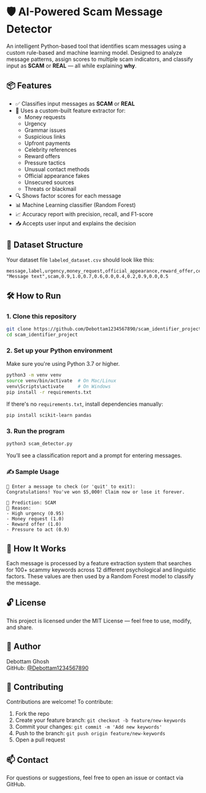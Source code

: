 # 🛡️ AI-Powered Scam Message Detector

An intelligent Python-based tool that identifies scam messages using a custom rule-based and machine learning model. Designed to analyze message patterns, assign scores to multiple scam indicators, and classify input as **SCAM** or **REAL** — all while explaining **why**.

## 📦 Features

- ✅ Classifies input messages as **SCAM** or **REAL**
- 🧠 Uses a custom-built feature extractor for:
  - Money requests
  - Urgency
  - Grammar issues
  - Suspicious links
  - Upfront payments
  - Celebrity references
  - Reward offers
  - Pressure tactics
  - Unusual contact methods
  - Official appearance fakes
  - Unsecured sources
  - Threats or blackmail
- 🔍 Shows factor scores for each message
- 📊 Machine Learning classifier (Random Forest)
- 📈 Accuracy report with precision, recall, and F1-score
- 📥 Accepts user input and explains the decision

## 📁 Dataset Structure

Your dataset file `labeled_dataset.csv` should look like this:

```csv
message,label,urgency,money_request,official_appearance,reward_offer,celebrity_reference,grammar_issues,unusual_contact_method,pressure_to_act,suspicious_link,upfront_payment
"Message text",scam,0.9,1.0,0.7,0.6,0.0,0.4,0.2,0.9,0.0,0.5
```

## 🛠️ How to Run

### 1. Clone this repository

```bash
git clone https://github.com/Debottam1234567890/scam_identifier_project.git
cd scam_identifier_project
```

### 2. Set up your Python environment

Make sure you're using Python 3.7 or higher.

```bash
python3 -m venv venv
source venv/bin/activate  # On Mac/Linux
venv\Scripts\activate     # On Windows
pip install -r requirements.txt
```

If there's no `requirements.txt`, install dependencies manually:

```bash
pip install scikit-learn pandas
```

### 3. Run the program

```bash
python3 scam_detector.py
```

You’ll see a classification report and a prompt for entering messages.

### ✍️ Sample Usage

```plaintext
💬 Enter a message to check (or 'quit' to exit):
Congratulations! You've won $5,000! Claim now or lose it forever.

🤖 Prediction: SCAM
📌 Reason:
- High urgency (0.95)
- Money request (1.0)
- Reward offer (1.0)
- Pressure to act (0.9)
```

## 🧠 How It Works

Each message is processed by a feature extraction system that searches for 100+ scammy keywords across 12 different psychological and linguistic factors. These values are then used by a Random Forest model to classify the message.

## 🔓 License

This project is licensed under the MIT License — feel free to use, modify, and share.

## 👤 Author

Debottam Ghosh  
GitHub: [@Debottam1234567890](https://github.com/Debottam1234567890)

## 🤝 Contributing

Contributions are welcome! To contribute:

1. Fork the repo
2. Create your feature branch: `git checkout -b feature/new-keywords`
3. Commit your changes: `git commit -m 'Add new keywords'`
4. Push to the branch: `git push origin feature/new-keywords`
5. Open a pull request

## 📫 Contact

For questions or suggestions, feel free to open an issue or contact via GitHub.
